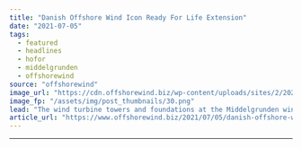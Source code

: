 ```yaml
---
title: "Danish Offshore Wind Icon Ready For Life Extension"
date: "2021-07-05"
tags: 
  - featured
  - headlines
  - hofor
  - middelgrunden
  - offshorewind
source: "offshorewind"
image_url: "https://cdn.offshorewind.biz/wp-content/uploads/sites/2/2021/07/05120004/Middelgrunden.png"
image_fp: "/assets/img/post_thumbnails/30.png"
lead: "The wind turbine towers and foundations at the Middelgrunden wind farm offshore Copenhagen have"
article_url: "https://www.offshorewind.biz/2021/07/05/danish-offshore-wind-icon-ready-for-life-extension/"
---
```


---
